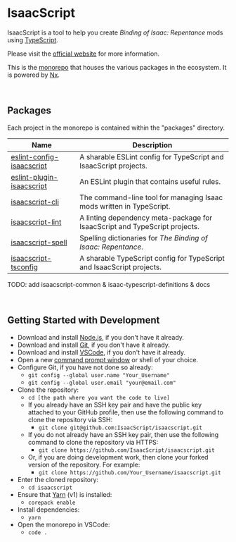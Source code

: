# IsaacScript

IsaacScript is a tool to help you create _Binding of Isaac: Repentance_ mods using [TypeScript](https://www.typescriptlang.org/).

Please visit the [official website](https://isaacscript.github.io/) for more information.

This is the [monorepo](https://en.wikipedia.org/wiki/Monorepo) that houses the various packages in the ecosystem. It is powered by [Nx](https://nx.dev/).

<br>

## Packages

Each project in the monorepo is contained within the "packages" directory.

| Name                                                                      | Description                                                                |
| ------------------------------------------------------------------------- | -------------------------------------------------------------------------- |
| [eslint-config-isaacscript](tree/main/packages/eslint-config-isaacscript) | A sharable ESLint config for TypeScript and IsaacScript projects.          |
| [eslint-plugin-isaacscript](tree/main/packages/eslint-plugin-isaacscript) | An ESLint plugin that contains useful rules.                               |
| [isaacscript-cli](tree/main/packages/isaacscript-cli)                     | The command-line tool for managing Isaac mods written in TypeScript.       |
| [isaacscript-lint](tree/main/packages/isaacscript-lint)                   | A linting dependency meta-package for IsaacScript and TypeScript projects. |
| [isaacscript-spell](tree/main/packages/isaacscript-spell)                 | Spelling dictionaries for _The Binding of Isaac: Repentance_.              |
| [isaacscript-tsconfig](tree/main/packages/isaacscript-tsconfig)           | A sharable TypeScript config for TypeScript and IsaacScript projects.      |

TODO: add isaacscript-common & isaac-typescript-definitions & docs

<br>

## Getting Started with Development

- Download and install [Node.js](https://nodejs.org/en/download/), if you don't have it already.
- Download and install [Git](https://git-scm.com/), if you don't have it already.
- Download and install [VSCode](https://https://code.visualstudio.com/), if you don't have it already.
- Open a new [command prompt window](https://www.howtogeek.com/235101/10-ways-to-open-the-command-prompt-in-windows-10/) or shell of your choice.
- Configure Git, if you have not done so already:
  - `git config --global user.name "Your_Username"`
  - `git config --global user.email "your@email.com"`
- Clone the repository:
  - `cd [the path where you want the code to live]`
  - If you already have an SSH key pair and have the public key attached to your GitHub profile, then use the following command to clone the repository via SSH:
    - `git clone git@github.com:IsaacScript/isaacscript.git`
  - If you do not already have an SSH key pair, then use the following command to clone the repository via HTTPS:
    - `git clone https://github.com/IsaacScript/isaacscript.git`
  - Or, if you are doing development work, then clone your forked version of the repository. For example:
    - `git clone https://github.com/Your_Username/isaacscript.git`
- Enter the cloned repository:
  - `cd isaacscript`
- Ensure that [Yarn](https://classic.yarnpkg.com/lang/en/) (v1) is installed:
  - `corepack enable`
- Install dependencies:
  - `yarn`
- Open the monorepo in VSCode:
  - `code .`

<br>
